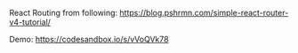 React Routing from following:
https://blog.pshrmn.com/simple-react-router-v4-tutorial/

Demo: https://codesandbox.io/s/vVoQVk78
